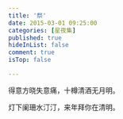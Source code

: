 ```yaml
---
title: '祭'
date: 2015-03-01 09:25:00
categories: [星夜集]
published: true
hideInList: false
comment: true 
isTop: false

---
```


得意方晓失意痛，十樽清酒无月明。

灯下阑珊水汀汀，来年拜你在清明。

